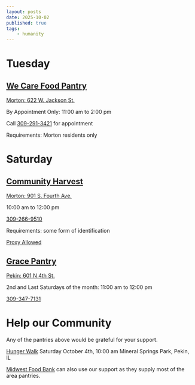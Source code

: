 ```yaml
---
layout: posts
date: 2025-10-02
published: true
tags:
    - humanity
---
```


# Tuesday

## [We Care Food Pantry](https://wecareofmorton.com/food-pantry/)

[Morton: 622 W. Jackson St.](https://maps.app.goo.gl/LFRSUnUmDxNMWAJ9A)

By Appointment Only: 11:00 am to 2:00 pm

Call [309-291-3421](tel:309-291-3421) for appointment

Requirements: Morton residents only

# Saturday

## [Community Harvest](https://communityharvestmorton.com/)

[Morton: 901 S. Fourth Ave.](https://maps.app.goo.gl/zTYb5miPn7M5th8f6)

10:00 am to 12:00 pm

[309-266-9510](tel:309-266-9510)

Requirements: some form of identification

[Proxy Allowed](https://www.dhs.state.il.us/onenetlibrary/12/documents/Forms/IL444-4510.pdf)

## [Grace Pantry](https://pekingrace.com/ministries/outreach/)

[Pekin: 601 N 4th St.](https://maps.app.goo.gl/mZ2CMhHwdBbFHMcx5)

2nd and Last Saturdays of the month: 11:00 am to 12:00 pm

[309-347-7131](tel:309-347-7131)


# Help our Community

Any of the pantries above would be grateful for your support.

[Hunger Walk](https://pekingrace.com/2025/09/hunger-walk-october-4-10-a-m/) Saturday October 4th, 10:00 am Mineral Springs Park, Pekin, IL

[Midwest Food Bank](https://midwestfoodbank.org/locations/morton-il) can also 
use our support as they supply most of the area pantries.